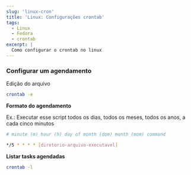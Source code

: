 ```yaml
---
slug: 'linux-cron'
title: 'Linux: Configurações crontab'
tags:
  - Linux
  - Fedora
  - crontab
excerpt: |
  Como configurar o crontab no linux
---
```


### Configurar um agendamento

Edição do arquivo

```bash
crontab -e 
```

**Formato do agendamento**

Ex.: Executar esse script todos os dias, todos os meses, todos os anos, a cada cinco minutos

```bash
# minute (m) hour (h) day of month (dom) month (mom) command

*/5 * * * * [diretorio-arquivo-executavel]
```

**Listar tasks agendadas**

```bash
crontab -l 
```
